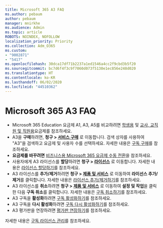 ```yaml
---
title: Microsoft 365 A3 FAQ
ms.author: pebaum
author: pebaum
manager: mnirkhe
ms.audience: Admin
ms.topic: article
ROBOTS: NOINDEX, NOFOLLOW
localization_priority: Priority
ms.collection: Adm_O365
ms.custom:
- "9002871"
- "5417"
ms.openlocfilehash: 30dca17df71b2237a1ed1546a4cc2f9cbd3b5f20
ms.sourcegitcommit: bc7d6f4f3c9f7060d073f5130e1ec856e248d020
ms.translationtype: HT
ms.contentlocale: ko-KR
ms.lasthandoff: 06/02/2020
ms.locfileid: "44510362"
---
```

# <a name="microsoft-365-a3-faq"></a>Microsoft 365 A3 FAQ

- Microsoft 365 Education 요금제 A1, A3, A5를 비교하려면 [학생용](https://www.microsoft.com/microsoft-365/academic/compare-office-365-education-plans?activetab=tab:primaryr1) 및 [교사, 교직원 및 직원용](https://www.microsoft.com/microsoft-365/academic/compare-office-365-education-plans?activetab=tab:primaryr2)요금제를 참조하세요.
- A3을 **구매**하려면, **청구 > [서비스 구매](https://go.microsoft.com/fwlink/p/?linkid=868433)** 로 이동합니다. 검색 상자를 사용하여 "A3"을 검색하고 요금제 및 사용자 수를 선택하세요. 자세한 내용은 [구독 구매](https://docs.microsoft.com/microsoft-365/commerce/buy-another-subscription)를 참조하세요.
- **요금제를 바꾸려면** [비즈니스용 Microsoft 365 요금제 수동 전환](https://docs.microsoft.com/microsoft-365/commerce/subscriptions/switch-plans-manually?view=o365-worldwide)을 참조하세요.
- 사용자에게 A3 라이선스를 **할당**하려면 **청구 > [라이선스](https://go.microsoft.com/fwlink/p/?linkid=842264)** 로 이동합니다. 자세한 내용은 [라이선스 할당하기](https://docs.microsoft.com/microsoft-365/admin/manage/assign-licenses-to-users?view=o365-worldwide)를 참조하세요.
- A3 라이선스를 **추가/제거**하려면 **청구 > [제품 및 서비스](https://go.microsoft.com/fwlink/p/?linkid=842054)** 로 이동하여 **라이선스 추가/제거**를 클릭합니다. 자세한 내용은 [라이선스 추가/제거하기](https://docs.microsoft.com/microsoft-365/commerce/licenses/buy-licenses?view=o365-worldwide#add-or-remove-licenses-for-your-business-subscription)를 참조하세요. 
- A3 라이선스를 **취소**하려면 **청구 > [제품 및 서비스](https://go.microsoft.com/fwlink/p/?linkid=842054)** 로 이동하여 **설정 및 작업**을 클릭한 다음 **구독 취소**를 클릭합니다. 자세한 내용은 [구독 취소하기](https://docs.microsoft.com/microsoft-365/commerce/subscriptions/cancel-your-subscription)를 참조하세요.
- A3 구독을 **활성화**하려면 [구독 활성화하기](https://docs.microsoft.com/alchemyinsights/activate-your-office-365-subscription)를 참조하세요.
- A3 구독을 **다시 활성화**하려면 [구독 다시 활성화하기](https://docs.microsoft.com/alchemyinsights/reactivate-your-subscription)를 참조하세요.
- A3 평가판을 연장하려면 [평가판 연장하기](https://docs.microsoft.com/alchemyinsights/extend-your-trial-for-office-365-for-business)를 참조하세요.

자세한 내용은 [구독 라이선스 관리](https://docs.microsoft.com/microsoft-365/commerce/licenses/buy-licenses?view=o365-worldwide#add-or-remove-licenses-for-your-business-subscription)를 참조하세요.
